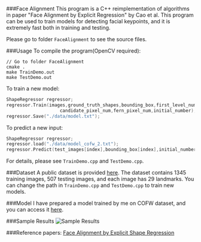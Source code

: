###Face Alignment
This program is a C++ reimplementation of algorithms in paper "Face Alignment by Explicit Regression"
by Cao et al. This program can be used to train models for detecting facial keypoints, and it is 
extremely fast both in training and testing. 

Please go to folder `FaceAlignment` to see the source files.

###Usage
To compile the program(OpenCV required):
```
// Go to folder FaceAlignment
cmake .
make TrainDemo.out
make TestDemo.out
```
To train a new model:
``` C++
ShapeRegressor regressor;
regressor.Train(images,ground_truth_shapes,bounding_box,first_level_num,second_level_num,
                    candidate_pixel_num,fern_pixel_num,initial_number);
regressor.Save("./data/model.txt");
```
To predict a new input:
``` C++
ShapeRegressor regressor;
regressor.load("./data/model_cofw_2.txt");
regressor.Predict(test_images[index],bounding_box[index],initial_number);
```
For details, please see `TrainDemo.cpp` and `TestDemo.cpp`.

###Dataset
A public dataset is provided [here](https://drive.google.com/file/d/0B0tUTCaZBkccUU5hVkNJTFB0VDQ/edit?usp=sharing). The dataset contains 1345 training images, 507 testing images, and each image has 29 landmarks. You can change the path
in `TrainDemo.cpp` and `TestDemo.cpp` to train new models.

###Model
I have prepared a model trained by me on COFW dataset, and you can access it [here](https://drive.google.com/file/d/0B0tUTCaZBkccOGZTcjJNcDMwa28/edit?usp=sharing).

###Sample Results
![Sample Results](https://dl.dropboxusercontent.com/u/47747425/Photo/point1.png)


###Reference papers:
[Face Alignment by Explicit Shape Regression](http://research.microsoft.com/pubs/192097/cvpr12_facealignment.pdf)




